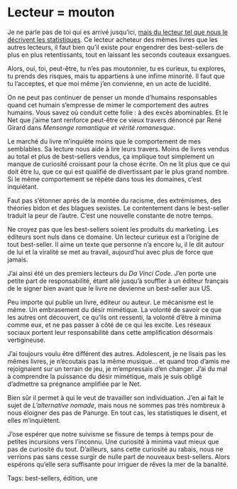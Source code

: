 # Lecteur = mouton

Je ne parle pas de toi qui es arrivé jusqu’ici, [mais du lecteur tel que nous le décrivent les statistiques](http://blog.tcrouzet.com/2014/02/20/la-desintegration-du-marche-du-livre/). Ce lecteur acheteur des mêmes livres que les autres lecteurs, il faut bien qu’il existe pour engendrer des best-sellers de plus en plus retentissants, tout en laissant les seconds couteaux exsangues.<span id="more-34478"></span>

Alors, oui, toi, peut-être, tu n’es pas moutonnier, tu es curieux, tu explores, tu prends des risques, mais tu appartiens à une infime minorité. Il faut que tu l’acceptes, et que moi même j’en convienne, en un acte de lucidité.

On ne peut pas continuer de penser un monde d’humains responsables quand cet humain s’empresse de mimer le comportement des autres humains. Vous savez où conduit cette folie : à des excès abominables. Et le Net que j’aime tant renforce peut-être ce vieux travers dénoncé par René Girard dans *Mensonge romantique et vérité romanesque*.

Le marché du livre m’inquiète moins que le comportement de mes semblables. Sa lecture nous aide à lire leurs travers. Moins de livres vendus au total et plus de best-sellers vendus, ça implique tout simplement un manque de curiosité croissant pour la chose écrite. On ne lit plus que ce qui doit être lu, que ce qui est qualifié de divertissant par le plus grand nombre. Si le même comportement se répète dans tous les domaines, c’est inquiétant.

Faut pas s’étonner après de la montée du racisme, des extrémismes, des théories bidon et des blagues sexistes. Le contentement dans le best-seller traduit la peur de l’autre. C’est une nouvelle constante de notre temps.

Ne croyez pas que les best-sellers soient les produits du marketing. Les éditeurs sont nuls dans ce domaine. Un lecteur curieux est a l’origine de tout best-seller. Il aime un texte que personne n’a encore lu, il le dit autour de lui et la viralité se met au travail, aujourd’hui avec plus de force que jamais.

J’ai ainsi été un des premiers lecteurs du *Da Vinci Code*. J’en porte une petite part de responsabilité, étant allé jusqu’à souffler à un éditeur français de le signer bien avant que le livre ne devienne un best-seller aux US.

Peu importe qui publie un livre, éditeur ou auteur. Le mécanisme est le même. Un embrasement du désir mimétique. La volonté de savoir ce que les autres ont découvert, ce qu’ils ont ressenti, la volonté d’être à minima comme eux, et ne pas passer à côté de ce qui les excite. Les réseaux sociaux portent leur responsabilité dans cette amplification désormais vertigineuse.

J’ai toujours voulu être différent des autres. Adolescent, je ne lisais pas les mêmes livres, je n’écoutais pas la même musique… et quand trop d’amis me rejoignaient sur un terrain de jeu, je m’empressais d’en changer. J’ai du mal à comprendre la puissance du désir mimétique, mais je suis obligé d’admettre sa prégnance amplifiée par le Net.

Bien sûr il permet à qui le veut de travailler son individuation. J’en ai fait le sujet de *L’alternative nomade*, mais nous ne sommes pas très nombreux à nous éloigner des pas de Panurge. En tout cas, les statistiques le disent, et elles m’inquiètent.

J’ose espérer que notre suivisme se fissure de temps à temps pour de petites incursions vers l’inconnu. Une curiosité à minima vaut mieux que pas de curiosité du tout. D’ailleurs, sans cette curiosité au rabais, nous ne verrions pas sans cesse surgir de nulle part de nouveaux best-sellers. Alors espérons qu’elle sera suffisante pour irriguer de rêves la mer de la banalité.

Tags: best-sellers, édition, une
